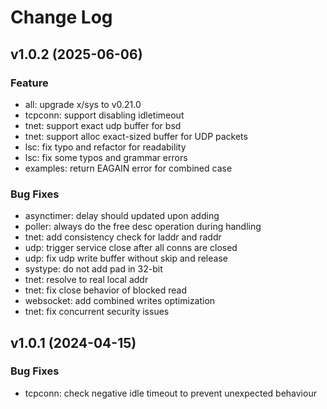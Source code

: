 # Change Log

## v1.0.2 (2025-06-06)

### Feature
- all: upgrade x/sys to v0.21.0
- tcpconn: support disabling idletimeout
- tnet: support exact udp buffer for bsd
- tnet: support alloc exact-sized buffer for UDP packets
- lsc: fix typo and refactor for readability
- lsc: fix some typos and grammar errors
- examples: return EAGAIN error for combined case

### Bug Fixes

- asynctimer: delay should updated upon adding
- poller: always do the free desc operation during handling
- tnet: add consistency check for laddr and raddr
- udp: trigger service close after all conns are closed
- udp: fix udp write buffer without skip and release
- systype: do not add pad in 32-bit
- tnet: resolve to real local addr
- tnet: fix close behavior of blocked read
- websocket: add combined writes optimization
- tnet: fix concurrent security issues

## v1.0.1 (2024-04-15)

### Bug Fixes

- tcpconn: check negative idle timeout to prevent unexpected behaviour
